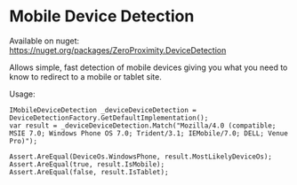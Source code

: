 Mobile Device Detection
===============
Available on nuget: 
https://nuget.org/packages/ZeroProximity.DeviceDetection

Allows simple, fast detection of mobile devices giving you what you need to know to redirect to a mobile or tablet site.

Usage:

```
IMobileDeviceDetection _deviceDeviceDetection = DeviceDetectionFactory.GetDefaultImplementation();
var result = _deviceDeviceDetection.Match("Mozilla/4.0 (compatible; MSIE 7.0; Windows Phone OS 7.0; Trident/3.1; IEMobile/7.0; DELL; Venue Pro)");

Assert.AreEqual(DeviceOs.WindowsPhone, result.MostLikelyDeviceOs);
Assert.AreEqual(true, result.IsMobile);
Assert.AreEqual(false, result.IsTablet);
```